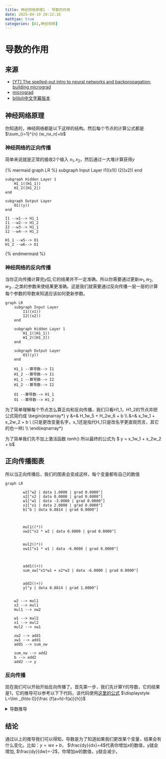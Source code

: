 ```yaml
---
title: 神经网络原理1 - 导数的作用
date: 2025-04-10 20:12:18
mathjax: true
categories: [AI,神经网络]
---
```


# 导数的作用

## 来源
- [[YT] The spelled-out intro to neural networks and backpropagation: building micrograd
](https://www.youtube.com/watch?v=VMj-3S1tku0&list=PLAqhIrjkxbuWI23v9cThsA9GvCAUhRvKZ)
- [micrograd](https://github.com/karpathy/micrograd)
- [bilibili中文字幕版本](https://www.bilibili.com/video/BV11yHXeuE9d/)

## 神经网络原理
你知道的，神经网络都是以下这样的结构。然后每个节点的计算公式都是 $\sum_{i=1}^{n} (w_nx_n)+b$

### 神经网络的正向传播
简单来说就是正常的接收2个输入 $x_1,x_2$，然后通过一大堆计算获得$y$
<!--不知道为什么需要用这种形式的mermai，才能在codeblock中正常使用mermaid-->
{% mermaid graph LR %}
    subgraph Input Layer
        I1((x1))
        I2((x2))
    end

    subgraph Hidden Layer 1
        H1_1((H1_1))
        H1_2([H1_2])
    end

    subgraph Output Layer
        O1((y))
    end

    I1 --w1--> H1_1
    I1 --w2--> H1_2
    I2 --w3--> H1_1
    I2 --w4--> H1_2

    H1_1 --w5--> O1
    H1_2 --w6--> O1
{% endmermaid %}
<!-- more -->

### 神经网络的反向传播
当你正向传播计算完$y$后,它的结果并不一定准确。所以你需要通过更新$w_1,w_2,w_3...$之类的参数来使结果更准确。这是我们就需要通过反向传播一层一层的计算每个参数的导数来知道应该如何更新参数。
```mermaid
graph LR
    subgraph Input Layer
        I1((x1))
        I2((x2))
    end

    subgraph Hidden Layer 1
        H1_1((H1_1))
        H1_2([H1_2])
    end

    subgraph Output Layer
        O1((y))
    end

    H1_1 --算导数--> I1
    H1_2 --算导数--> I1
    H1_1 --算导数--> I2
    H1_2 --算导数--> I2

    O1 --算导数--> H1_1
    O1 --算导数--> H1_2
```
为了简单理解每个节点怎么算正向和反向传播，我们只看H1_1，H1_2的节点并把公式简约成
\begin{eqnarray\*}
y &=& H_1w_5 + H_2w_6 + b \\\\
  &=& x_1w_1 + x_2w_2 + b \\ (只是更改变量名字，x_1还是指代H_1只是改名字更直观而言，其它的也一样) \\\\
\end{eqnarray\*}

为了简单我们先不加上激活函数 $tanh()$ 所以最终的公式为 $ y = x_1w_1 + x_2w_2 + b$



## 正向传播图表
所以当正向传播后，我们的图表会变成这样，每个变量都有自己的数值
```mermaid
graph LR

        w2["w2 | data 1.0000 | grad 0.0000"]
        x2["x2 | data 0.0000 | grad 0.0000"]
        w1["w1 | data -3.0000 | grad 0.0000"]
        x1["x1 | data 2.0000 | grad 0.0000"]
        b["b | data 6.8814 | grad 0.0000"]



        mul1((*))
        xw2["x2 * w2 | data 0.0000 | grad 0.0000"]


        mul2((*))
        xw1["x1 * w1 | data -6.0000 | grad 0.0000"]



        add1((+))
        sum_xw["x1*w1 + x2*w2 | data -6.0000 | grad 0.0000"]


        add2((+))
        y["y | data 0.8814 | grad 1.0000"]


    w2 --> mul1
    x2 --> mul1
    mul1 --> xw2

    w1 --> mul2
    x1 --> mul2
    mul2 --> xw1

    xw2 --> add1
    xw1 --> add1
    add1 --> sum_xw

    sum_xw --> add2
    b --> add2
    add2 --> y

```

### 反向传播
现在我们可以开始开始反向传播了。首先第一步，我们先计算Y的导数，它的结果是1，它的推导可以参考以下下代码，该代码使用[这里的公式](https://en.wikipedia.org/wiki/Derivative#:~:text=A%20function%20of%20a%20real,%E2%81%A0%2C%20and%20the%20limit)
 $\displaystyle L=\lim _{h\to 0}{\frac {f(a+h)-f(a)}{h}}$

<details>
  <summary>导数推导</summary>

```python
def 求导():
  
  h = 0.001
  
  a = Value(2.0, label='a')
  b = Value(-3.0, label='b')
  c = Value(10.0, label='c')
  e = a*b; e.label = 'e'
  d = e + c; d.label = 'd'
  f = Value(-2.0, label='f')
  L = d * f; L.label = 'L'
  L1 = L.data
  
  a = Value(2.0, label='a')
  b = Value(-3.0, label='b')
  b.data += h # 如果你想计算b如何影响L，就b+h来找b的导数
  c = Value(10.0, label='c')
  e = a*b; e.label = 'e'
  d = e + c; d.label = 'd'
  f = Value(-2.0, label='f')
  L = d * f; L.label = 'L'
  L2 = L.data # 如果你想计算L如何影响L，就L+h来找L的导数
  
  
  # 如果导数为正数，代表变量增加，结果会增加。很容易推导出来，你b+h，他的结果会更大所以剪了后会更大。
  print((L2 - L1)/h) 
```
而L的导数为1则是因为L2本质上是L1+h所以:
$$(L2+h-L1)/h = h/h =1$$
</details>


## 结论
通过以上的推导我们可以得知，导数是为了知道如果我们更改某个变量，结果会有什么变化。比如：$y=wx + b$， $\frac{dy}{dx}=4$代表你增加$x$的数值，y就会增加,  $\frac{dy}{dw}=-2$，你增加$w$的数值，y就会减少。